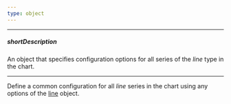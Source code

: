 ```yaml
---
type: object
---
```

---
##### shortDescription
An object that specifies configuration options for all series of the _line_ type in the chart.

---
Define a common configuration for all _line_ series in the chart using any options of the [line](/api-reference/20%20Data%20Visualization%20Widgets/17%20dxPolarChart/5%20Series%20Types/LineSeries '/Documentation/ApiReference/Data_Visualization_Widgets/dxPolarChart/Series_Types/LineSeries/') object.